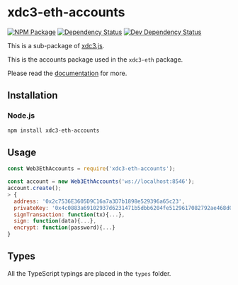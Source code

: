 # xdc3-eth-accounts

[![NPM Package][npm-image]][npm-url] [![Dependency Status][deps-image]][deps-url] [![Dev Dependency Status][deps-dev-image]][deps-dev-url]

This is a sub-package of [xdc3.js][repo].

This is the accounts package used in the `xdc3-eth` package.

Please read the [documentation][docs] for more.

## Installation

### Node.js

```bash
npm install xdc3-eth-accounts
```

## Usage

```js
const Web3EthAccounts = require('xdc3-eth-accounts');

const account = new Web3EthAccounts('ws://localhost:8546');
account.create();
> {
  address: '0x2c7536E3605D9C16a7a3D7b1898e529396a65c23',
  privateKey: '0x4c0883a69102937d6231471b5dbb6204fe5129617082792ae468d01a3f362318',
  signTransaction: function(tx){...},
  sign: function(data){...},
  encrypt: function(password){...}
}
```

## Types

All the TypeScript typings are placed in the `types` folder.

[docs]: http://web3js.readthedocs.io/en/1.0/
[repo]: https://github.com/ethereum/xdc3.js
[npm-image]: https://img.shields.io/npm/v/xdc3-eth-accounts.svg
[npm-url]: https://npmjs.org/package/xdc3-eth-accounts
[deps-image]: https://david-dm.org/ethereum/xdc3.js/1.x/status.svg?path=packages/xdc3-eth-accounts
[deps-url]: https://david-dm.org/ethereum/xdc3.js/1.x?path=packages/xdc3-eth-accounts
[deps-dev-image]: https://david-dm.org/ethereum/xdc3.js/1.x/dev-status.svg?path=packages/xdc3-eth-accounts
[deps-dev-url]: https://david-dm.org/ethereum/xdc3.js/1.x?type=dev&path=packages/xdc3-eth-accounts
